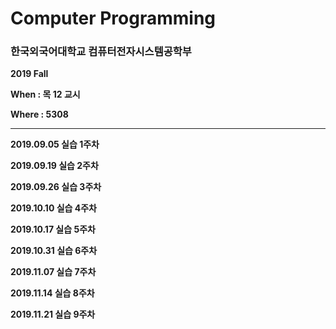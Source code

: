 # Computer Programming

### 한국외국어대학교 컴퓨터전자시스템공학부

**2019 Fall**

**When : 목 12 교시**

**Where : 5308**

---

**2019.09.05 실습 1주차**

**2019.09.19 실습 2주차**

**2019.09.26 실습 3주차**

**2019.10.10 실습 4주차**

**2019.10.17 실습 5주차**

**2019.10.31 실습 6주차**

**2019.11.07 실습 7주차**

**2019.11.14 실습 8주차**

**2019.11.21 실습 9주차**

